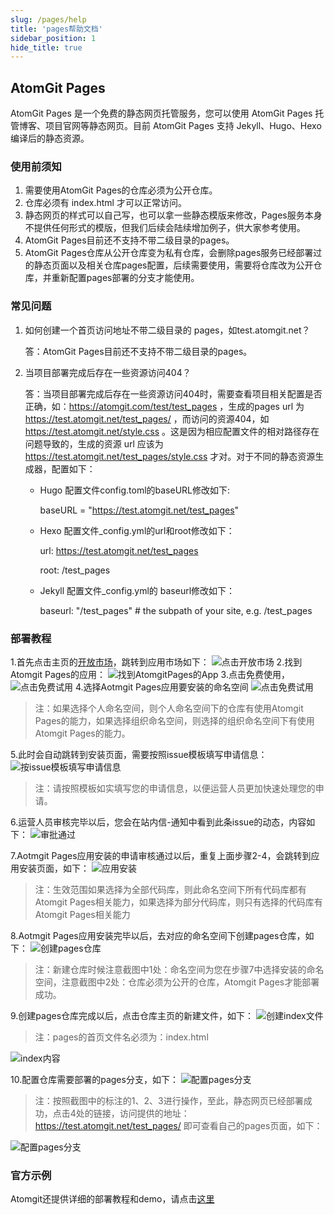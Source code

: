 ```yaml
---
slug: /pages/help
title: 'pages帮助文档'
sidebar_position: 1
hide_title: true
---
```


## AtomGit Pages

AtomGit Pages 是一个免费的静态网页托管服务，您可以使用 AtomGit Pages 托管博客、项目官网等静态网页。目前 AtomGit Pages 支持 Jekyll、Hugo、Hexo编译后的静态资源。


### 使用前须知
1. 需要使用AtomGit Pages的仓库必须为公开仓库。
2. 仓库必须有 index.html 才可以正常访问。
3. 静态网页的样式可以自己写，也可以拿一些静态模版来修改，Pages服务本身不提供任何形式的模版，但我们后续会陆续增加例子，供大家参考使用。
4. AtomGit Pages目前还不支持不带二级目录的pages。
5. AtomGit Pages仓库从公开仓库变为私有仓库，会删除pages服务已经部署过的静态页面以及相关仓库pages配置，后续需要使用，需要将仓库改为公开仓库，并重新配置pages部署的分支才能使用。

### 常见问题
1. 如何创建一个首页访问地址不带二级目录的 pages，如test.atomgit.net？

   答：AtomGit Pages目前还不支持不带二级目录的pages。

2. 当项目部署完成后存在一些资源访问404？

   答：当项目部署完成后存在一些资源访问404时，需要查看项目相关配置是否正确，如：https://atomgit.com/test/test_pages ，生成的pages url 为 https://test.atomgit.net/test_pages/ ，而访问的资源404，如 https://test.atomgit.net/style.css 。这是因为相应配置文件的相对路径存在问题导致的，生成的资源 url 应该为 https://test.atomgit.net/test_pages/style.css 才对。对于不同的静态资源生成器，配置如下：

   - Hugo 配置文件config.toml的baseURL修改如下:

     baseURL = "https://test.atomgit.net/test_pages"

   - Hexo 配置文件_config.yml的url和root修改如下：

     url: https://test.atomgit.net/test_pages 

     root: /test_pages

   - Jekyll 配置文件_config.yml的 baseurl修改如下：

     baseurl: "/test_pages" # the subpath of your site, e.g. /test_pages  


### 部署教程
1.首先点击主页的[开放市场](https://atomgit.com/marketplace)，跳转到应用市场如下：
![点击开放市场](./img/click_market.png)
2.找到Atomgit Pages的应用：
![找到AtomgitPages的App](./img/atomgit_pages_app.png)
3.点击免费使用，
![点击免费试用](./img/click_use.png)
4.选择Aotmgit Pages应用要安装的命名空间
![点击免费试用](./img/choice_name_space.png)
>注：如果选择个人命名空间，则个人命名空间下的仓库有使用Atomgit Pages的能力，如果选择组织命名空间，则选择的组织命名空间下有使用Atomgit Pages的能力。

5.此时会自动跳转到安装页面，需要按照issue模板填写申请信息：
![按issue模板填写申请信息](./img/apply_info.png)
>注：请按照模板如实填写您的申请信息，以便运营人员更加快速处理您的申请。

6.运营人员审核完毕以后，您会在站内信-通知中看到此条issue的动态，内容如下：
![审批通过](./img/apply_pass_notice.png)

7.Aotmgit Pages应用安装的申请审核通过以后，重复上面步骤2-4，会跳转到应用安装页面，如下：
![应用安装](./img/app_install.png)
>注：生效范围如果选择为全部代码库，则此命名空间下所有代码库都有Atomgit Pages相关能力，如果选择为部分代码库，则只有选择的代码库有Atomgit Pages相关能力

8.Aotmgit Pages应用安装完毕以后，去对应的命名空间下创建pages仓库，如下：
![创建pages仓库](./img/new_project.png)
>注：新建仓库时候注意截图中1处：命名空间为您在步骤7中选择安装的命名空间，注意截图中2处：仓库必须为公开的仓库，Atomgit Pages才能部署成功。

9.创建pages仓库完成以后，点击仓库主页的新建文件，如下：
![创建index文件](./img/new_index.png)

>注：pages的首页文件名必须为：index.html

![index内容](./img/index_detail.png)

10.配置仓库需要部署的pages分支，如下：
![配置pages分支](./img/pages_setting.png)

>注：按照截图中的标注的1、2、3进行操作，至此，静态网页已经部署成功，点击4处的链接，访问提供的地址：https://test.atomgit.net/test_pages/ 即可查看自己的pages页面，如下：

![配置pages分支](./img/pages_result.png)

### 官方示例
Atomgit还提供详细的部署教程和demo，请点击[这里](https://openatom.atomgit.com/explore/journalism/detail/313608476846854144)